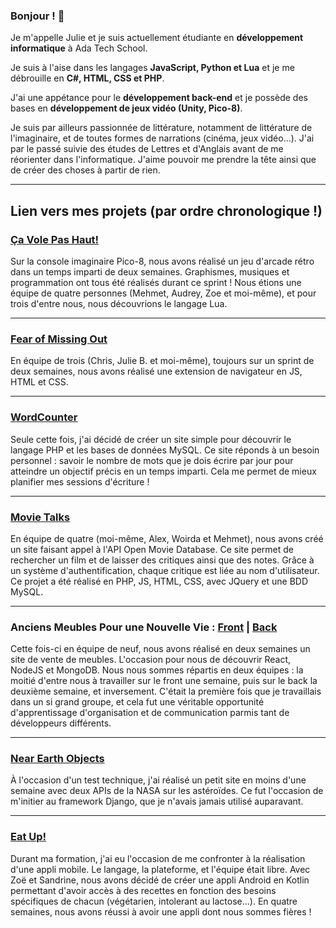### Bonjour ! 👋


Je m'appelle Julie et je suis actuellement étudiante en **développement informatique** à Ada Tech School.

Je suis à l'aise dans les langages **JavaScript, Python et Lua** et je me débrouille en **C#, HTML, CSS et PHP**.

J'ai une appétance pour le **développement back-end** et je possède des bases en **développement de jeux vidéo (Unity, Pico-8)**.

Je suis par ailleurs passionnée de littérature, notamment de littérature de l'imaginaire, et de toutes formes de narrations (cinéma, jeux vidéo...). J'ai par le passé suivie des études de Lettres et d'Anglais avant de me réorienter dans l'informatique. J'aime pouvoir me prendre la tête ainsi que de créer des choses à partir de rien.


---


## Lien vers mes projets (par ordre chronologique !)


### [Ça Vole Pas Haut!](https://github.com/julie17-d/projet-collectif---pico-8)

Sur la console imaginaire Pico-8, nous avons réalisé un jeu d'arcade rétro dans un temps imparti de deux semaines. Graphismes, musiques et programmation ont tous été réalisés durant ce sprint ! Nous étions une équipe de quatre personnes (Mehmet, Audrey, Zoe et moi-même), et pour trois d'entre nous, nous découvrions le langage Lua.

---

### [Fear of Missing Out](https://github.com/julie17-d/projet_collectif_extension_navigateur)

En équipe de trois (Chris, Julie B. et moi-même), toujours sur un sprint de deux semaines, nous avons réalisé une extension de navigateur en JS, HTML et CSS.

---

### [WordCounter](https://github.com/julie17-d/Wordcounter)

Seule cette fois, j'ai décidé de créer un site simple pour découvrir le langage PHP et les bases de données MySQL. Ce site réponds à un besoin personnel : savoir le nombre de mots que je dois écrire par jour pour atteindre un objectif précis en un temps imparti. Cela me permet de mieux planifier mes sessions d'écriture !

---

### [Movie Talks](https://github.com/julie17-d/projet_collectif_rs_php_mwaj)

En équipe de quatre (moi-même, Alex, Woirda et Mehmet), nous avons créé un site faisant appel à l'API Open Movie Database. Ce site permet de rechercher un film et de laisser des critiques ainsi que des notes. Grâce à un système d'authentification, chaque critique est liée au nom d'utilisateur. Ce projet a été réalisé en PHP, JS, HTML, CSS, avec JQuery et une BDD MySQL.

---

### Anciens Meubles Pour une Nouvelle Vie : [Front](https://github.com/julie17-d/projet-collectif---front-fraises) | [Back](https://github.com/julie17-d/projet-collectif---back-fraises)

Cette fois-ci en équipe de neuf, nous avons réalisé en deux semaines un site de vente de meubles. L'occasion pour nous de découvrir React, NodeJS et MongoDB.
Nous nous sommes répartis en deux équipes : la moitié d'entre nous à travailler sur le front une semaine, puis sur le back la deuxième semaine, et inversement. C'était la première fois que je travaillais dans un si grand groupe, et cela fut une véritable opportunité d'apprentissage d'organisation et de communication parmis tant de développeurs différents.

---

### [Near Earth Objects](https://github.com/julie17-d/neo)

À l'occasion d'un test technique, j'ai réalisé un petit site en moins d'une semaine avec deux APIs de la NASA sur les astéroïdes. Ce fut l'occasion de m'initier au framework Django, que je n'avais  jamais utilisé auparavant.

---

### [Eat Up!](https://github.com/julie17-d/Eat_Up)

Durant ma formation, j'ai eu l'occasion de me confronter à la réalisation d'une appli mobile. Le langage, la plateforme, et l'équipe était libre. Avec Zoë et Sandrine, nous avons décidé de créer une appli Android en Kotlin permettant d'avoir accès à des recettes en fonction des besoins spécifiques de chacun (végétarien, intolerant au lactose...). En quatre semaines, nous avons réussi à avoir une appli dont nous sommes fières !
